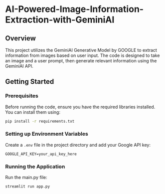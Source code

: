 # AI-Powered-Image-Information-Extraction-with-GeminiAI

## Overview

This project utilizes the GeminiAI Generative Model by GOOGLE to extract information from images based on user input. The code is designed to take an image and a user prompt, then generate relevant information using the GeminiAI API.

## Getting Started

### Prerequisites

Before running the code, ensure you have the required libraries installed. You can install them using:

```bash
pip install -r requirements.txt
```

### Setting up Environment Variables

Create a `.env` file in the project directory and add your Google API key:

```dotenv
GOOGLE_API_KEY=your_api_key_here
```

### Running the Application
Run the main.py file:
```run
streamlit run app.py
```
